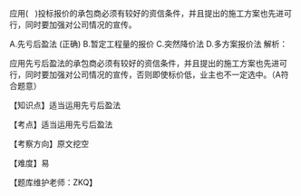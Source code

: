 <p>应用( &nbsp; )投标报价的承包商必须有较好的资信条件，并且提出的施工方案也先进可行，同时要加强对公司情况的宣传。</p>
A.先亏后盈法  (正确)
B.暂定工程量的报价
C.突然降价法
D.多方案报价法
解析：<p>应用先亏后盈法的承包商必须有较好的资信条件，并且提出的施工方案也先进可行，同时要加强对公司情况的宣传，否则即使标价低，业主也不一定选中。（A符合题意）</p><p>【知识点】适当运用先亏后盈法</p><p>【考点】适当运用先亏后盈法</p><p>【考察方向】原文挖空</p><p>【难度】易</p><p>【题库维护老师：ZKQ】</p>
